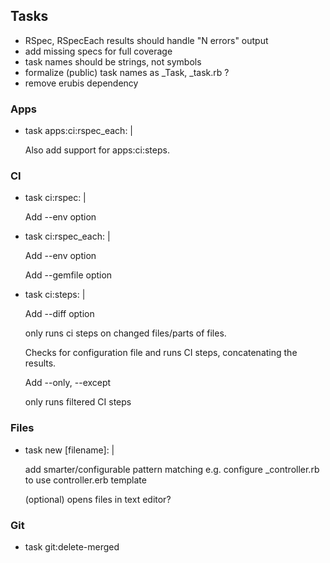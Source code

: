 ## Tasks

- RSpec, RSpecEach results should handle "N errors" output
- add missing specs for full coverage
- task names should be strings, not symbols
- formalize (public) task names as _Task, _task.rb ?
- remove erubis dependency

### Apps

- task apps:ci:rspec_each: |

  Also add support for apps:ci:steps.

### CI

- task ci:rspec: |

  Add --env option

- task ci:rspec_each: |

  Add --env option

  Add --gemfile option

- task ci:steps: |

  Add --diff option

    only runs ci steps on changed files/parts of files.

  Checks for configuration file and runs CI steps, concatenating the results.

  Add --only, --except

    only runs filtered CI steps

### Files

- task new [filename]: |

  add smarter/configurable pattern matching
  e.g. configure _controller.rb to use controller.erb template

  (optional) opens files in text editor?

### Git

- task git:delete-merged
